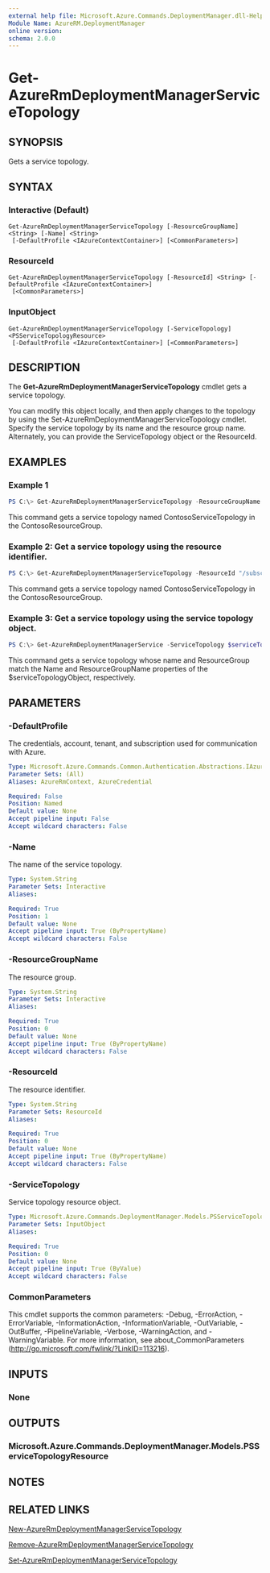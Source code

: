 ```yaml
---
external help file: Microsoft.Azure.Commands.DeploymentManager.dll-Help.xml
Module Name: AzureRM.DeploymentManager
online version:
schema: 2.0.0
---
```


# Get-AzureRmDeploymentManagerServiceTopology

## SYNOPSIS
Gets a service topology.

## SYNTAX

### Interactive (Default)
```
Get-AzureRmDeploymentManagerServiceTopology [-ResourceGroupName] <String> [-Name] <String>
 [-DefaultProfile <IAzureContextContainer>] [<CommonParameters>]
```

### ResourceId
```
Get-AzureRmDeploymentManagerServiceTopology [-ResourceId] <String> [-DefaultProfile <IAzureContextContainer>]
 [<CommonParameters>]
```

### InputObject
```
Get-AzureRmDeploymentManagerServiceTopology [-ServiceTopology] <PSServiceTopologyResource>
 [-DefaultProfile <IAzureContextContainer>] [<CommonParameters>]
```

## DESCRIPTION
The **Get-AzureRmDeploymentManagerServiceTopology** cmdlet gets a service topology.

You can modify this object locally, and then apply changes to the topology by using the Set-AzureRmDeploymentManagerServiceTopology cmdlet.
Specify the service topology by its name and the resource group name. Alternately, you can provide the ServiceTopology object or the ResourceId.

## EXAMPLES

### Example 1
```powershell
PS C:\> Get-AzureRmDeploymentManagerServiceTopology -ResourceGroupName ContosoResourceGroup -Name ContosoServiceTopology
```

This command gets a service topology named ContosoServiceTopology in the ContosoResourceGroup.

### Example 2: Get a service topology using the resource identifier.
```powershell
PS C:\> Get-AzureRmDeploymentManagerServiceTopology -ResourceId "/subscriptions/subscriptionId/resourcegroups/ContosoResourceGroup/providers/Microsoft.DeploymentManager/serviceTopologies/ContosoServiceTopology"
```

This command gets a service topology named ContosoServiceTopology in the ContosoResourceGroup.

### Example 3: Get a service topology using the service topology object.
```powershell
PS C:\> Get-AzureRmDeploymentManagerService -ServiceTopology $serviceTopologyObject
```

This command gets a service topology whose name and ResourceGroup match the Name and ResourceGroupName properties of the $serviceTopologyObject, respectively.

## PARAMETERS

### -DefaultProfile
The credentials, account, tenant, and subscription used for communication with Azure.

```yaml
Type: Microsoft.Azure.Commands.Common.Authentication.Abstractions.IAzureContextContainer
Parameter Sets: (All)
Aliases: AzureRmContext, AzureCredential

Required: False
Position: Named
Default value: None
Accept pipeline input: False
Accept wildcard characters: False
```

### -Name
The name of the service topology.

```yaml
Type: System.String
Parameter Sets: Interactive
Aliases:

Required: True
Position: 1
Default value: None
Accept pipeline input: True (ByPropertyName)
Accept wildcard characters: False
```

### -ResourceGroupName
The resource group.

```yaml
Type: System.String
Parameter Sets: Interactive
Aliases:

Required: True
Position: 0
Default value: None
Accept pipeline input: True (ByPropertyName)
Accept wildcard characters: False
```

### -ResourceId
The resource identifier.

```yaml
Type: System.String
Parameter Sets: ResourceId
Aliases:

Required: True
Position: 0
Default value: None
Accept pipeline input: True (ByPropertyName)
Accept wildcard characters: False
```

### -ServiceTopology
Service topology resource object.

```yaml
Type: Microsoft.Azure.Commands.DeploymentManager.Models.PSServiceTopologyResource
Parameter Sets: InputObject
Aliases:

Required: True
Position: 0
Default value: None
Accept pipeline input: True (ByValue)
Accept wildcard characters: False
```

### CommonParameters
This cmdlet supports the common parameters: -Debug, -ErrorAction, -ErrorVariable, -InformationAction, -InformationVariable, -OutVariable, -OutBuffer, -PipelineVariable, -Verbose, -WarningAction, and -WarningVariable. For more information, see about_CommonParameters (http://go.microsoft.com/fwlink/?LinkID=113216).

## INPUTS

### None

## OUTPUTS

### Microsoft.Azure.Commands.DeploymentManager.Models.PSServiceTopologyResource

## NOTES

## RELATED LINKS

[New-AzureRmDeploymentManagerServiceTopology](./New-AzureRmDeploymentManagerServiceTopology.md)

[Remove-AzureRmDeploymentManagerServiceTopology](./Remove-AzureRmDeploymentManagerServiceTopology.md)

[Set-AzureRmDeploymentManagerServiceTopology](./Set-AzureRmDeploymentManagerServiceTopology.md)